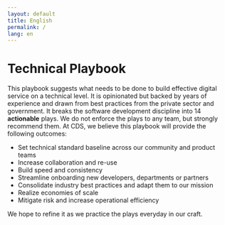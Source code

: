 ```yaml
---
layout: default
title: English
permalink: /
lang: en
---
```

# Technical Playbook

This playbook suggests what needs to be done to build effective digital service on a technical level.  It is opinionated but backed by years of experience and drawn from best practices from the private sector and government. It breaks the software development discipline into 14 **actionable** plays. We do not enforce the plays to any team, but strongly recommend them. At CDS, we believe this playbook will provide the following outcomes:

- Set technical standard baseline across our community and product teams 
- Increase collaboration and re-use
- Build speed and consistency
- Streamline onboarding new developers, departments or partners
- Consolidate industry best practices and adapt them to our mission
- Realize economies of scale
- Mitigate risk and increase operational efficiency

We hope to refine it as we practice the plays everyday in our craft.